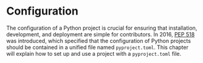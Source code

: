 # Configuration

The configuration of a Python project is crucial for ensuring that installation, development, and deployment are simple for contributors. In 2016, [PEP 518](https://peps.python.org/pep-0518/) was introduced, which specified that the configuration of Python projects should be contained in a unified file named `pyproject.toml`. This chapter will explain how to set up and use a project with a `pyproject.toml` file.
